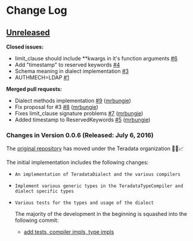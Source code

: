 # Change Log

## [Unreleased](https://github.com/Teradata/sqlalchemy-teradata/tree/HEAD)

**Closed issues:**

- limit\_clause should include \*\*kwargs in it's function arguments [\#6](https://github.com/Teradata/sqlalchemy-teradata/issues/6)
- Add "timestamp" to reserved keywords  [\#4](https://github.com/Teradata/sqlalchemy-teradata/issues/4)
- Schema meaning in dialect implementation [\#3](https://github.com/Teradata/sqlalchemy-teradata/issues/3)
- AUTHMECH=LDAP [\#1](https://github.com/Teradata/sqlalchemy-teradata/issues/1)

**Merged pull requests:**

- Dialect methods implementation [\#9](https://github.com/Teradata/sqlalchemy-teradata/pull/9) ([mrbungie](https://github.com/mrbungie))
- Fix proposal for \#3 [\#8](https://github.com/Teradata/sqlalchemy-teradata/pull/8) ([mrbungie](https://github.com/mrbungie))
- Fixes limit\_clause signature problems [\#7](https://github.com/Teradata/sqlalchemy-teradata/pull/7) ([mrbungie](https://github.com/mrbungie))
- Added timestamp to ReservedKeywords [\#5](https://github.com/Teradata/sqlalchemy-teradata/pull/5) ([mrbungie](https://github.com/mrbungie))



### Changes in Version 0.0.6 (Released: July 6, 2016)
The [original repository](https://github.com/sandan/sqlalchemy-teradata) has moved under the Teradata organization :tada::confetti_ball::chart_with_upwards_trend:

The initial implementation includes the following changes:
* `An implementation of TeradataDialect and the various compilers`
* `Implement various generic types in the TeradataTypeCompiler and dialect specific types`
* `Various tests for the types and usage of the dialect`

  The majority of the development in the beginning is squashed into the following commit:
     * [add tests, compiler impls, type impls](https://github.com/Teradata/sqlalchemy-teradata/commit/def0489f6f75bbfaf6012027394e78747a3941fc)
